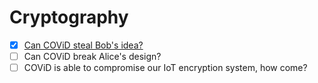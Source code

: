# Cryptography
- [x] [Can COViD steal Bob's idea?](Can%20COViD%20steal%20Bob's%20idea)
- [ ] Can COViD break Alice's design?
- [ ] COViD is able to compromise our IoT encryption system, how come?